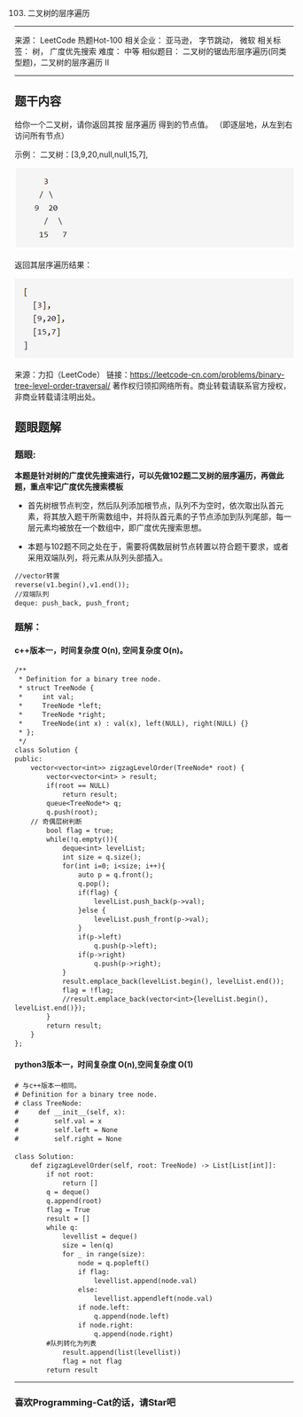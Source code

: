 103. 二叉树的层序遍历
***
来源： LeetCode 热题Hot-100
相关企业： 亚马逊， 字节跳动， 微软
相关标签： 树， 广度优先搜索
难度： 中等
相似题目：  二叉树的锯齿形层序遍历(同类型题)，二叉树的层序遍历 II
***
## 题干内容
给你一个二叉树，请你返回其按 层序遍历 得到的节点值。 （即逐层地，从左到右访问所有节点）

示例：
二叉树：[3,9,20,null,null,15,7],

![](https://github.com/jinghehehe/pictures/blob/main/103-1.png)

返回其层序遍历结果：

![](https://github.com/jinghehehe/pictures/blob/main/102-2.png)

来源：力扣（LeetCode）
链接：https://leetcode-cn.com/problems/binary-tree-level-order-traversal/
著作权归领扣网络所有。商业转载请联系官方授权，非商业转载请注明出处。

## 题眼题解
### 题眼:
**本题是针对树的广度优先搜索进行，可以先做102题二叉树的层序遍历，再做此题，重点牢记广度优先搜索模板**

- 首先树根节点判空，然后队列添加根节点，队列不为空时，依次取出队首元素，将其放入题干所需数组中，并将队首元素的子节点添加到队列尾部，每一层元素均被放在一个数组中，即广度优先搜索思想。

- 本题与102题不同之处在于，需要将偶数层树节点转置以符合题干要求，或者采用双端队列，将元素从队列头部插入。
```language、
//vector转置
reverse(v1.begin(),v1.end());
//双端队列
deque: push_back, push_front;
```

### 题解：
#### c++版本一，时间复杂度 O(n), 空间复杂度 O(n)。
```language
/**
 * Definition for a binary tree node.
 * struct TreeNode {
 *     int val;
 *     TreeNode *left;
 *     TreeNode *right;
 *     TreeNode(int x) : val(x), left(NULL), right(NULL) {}
 * };
 */
class Solution {
public:
    vector<vector<int>> zigzagLevelOrder(TreeNode* root) {
        vector<vector<int> > result;
        if(root == NULL)
            return result;
        queue<TreeNode*> q;
        q.push(root);
	// 奇偶层树判断
        bool flag = true;
        while(!q.empty()){
            deque<int> levelList;
            int size = q.size();
            for(int i=0; i<size; i++){
                auto p = q.front();
                q.pop();
                if(flag) {
                    levelList.push_back(p->val);
                }else {
                    levelList.push_front(p->val);
                }
                if(p->left)
                    q.push(p->left);
                if(p->right)
                    q.push(p->right);
            } 
            result.emplace_back(levelList.begin(), levelList.end());
            flag = !flag;
            //result.emplace_back(vector<int>{levelList.begin(), levelList.end()});
        }
        return result;
    }
};
```
#### python3版本一，时间复杂度 O(n),空间复杂度 O(1)
```language
# 与c++版本一相同。
# Definition for a binary tree node.
# class TreeNode:
#     def __init__(self, x):
#         self.val = x
#         self.left = None
#         self.right = None

class Solution:
    def zigzagLevelOrder(self, root: TreeNode) -> List[List[int]]:
        if not root:
            return []
        q = deque()
        q.append(root)
        flag = True
        result = []
        while q:
            levellist = deque()
            size = len(q)
            for _ in range(size):
                node = q.popleft()
                if flag:
                    levellist.append(node.val)
                else:
                    levellist.appendleft(node.val)
                if node.left:
                    q.append(node.left)
                if node.right:
                    q.append(node.right)
	    #队列转化为列表
            result.append(list(levellist))
            flag = not flag
        return result

```
***

### **喜欢Programming-Cat的话，请Star吧**



